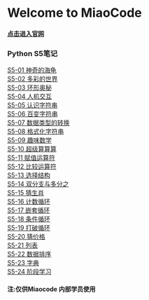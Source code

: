 # Welcome to MiaoCode 
#### [点击进入官网](https://www.miaocode.com/)

### Python S5笔记

[S5-01 神奇的海龟](https://github.com/einsay/MiaoCode/blob/master/S5/S5-01%E7%A5%9E%E5%A5%87%E7%9A%84%E6%B5%B7%E9%BE%9F.md)<br>
[S5-02 多彩的世界](https://github.com/einsay/MiaoCode/blob/master/S5/S5-02%E5%A4%9A%E5%BD%A9%E7%9A%84%E4%B8%96%E7%95%8C.md)<br>
[S5-03 环形奥秘](https://github.com/einsay/MiaoCode/blob/master/S5/S5-03%E7%8E%AF%E5%BD%A2%E4%B8%96%E7%95%8C.md)<br>
[S5-04 人机交互](https://github.com/einsay/MiaoCode/blob/master/S5/S5-04%E4%BA%BA%E6%9C%BA%E4%BA%A4%E4%BA%92.md)<br>
[S5-05 认识字符串](https://github.com/einsay/MiaoCode/blob/master/S5/S5-05%E8%AE%A4%E8%AF%86%E5%AD%97%E7%AC%A6%E4%B8%B2.md)<br>
[S5-06 百变字符串](https://github.com/einsay/MiaoCode/blob/master/S5/S5-06%E7%99%BE%E5%8F%98%E5%AD%97%E7%AC%A6%E4%B8%B2.md)<br>
[S5-07 数据类型的转换](https://github.com/einsay/MiaoCode/blob/master/S5/S5-07%E6%95%B0%E6%8D%AE%E7%B1%BB%E5%9E%8B%E7%9A%84%E8%BD%AC%E6%8D%A2.md)<br>
[S5-08 格式化字符串](https://github.com/einsay/MiaoCode/blob/master/S5/S5-08%E6%A0%BC%E5%BC%8F%E5%8C%96%E5%AD%97%E7%AC%A6%E4%B8%B2.md)<br>
[S5-09 趣味数学]()<br>
[S5-10 超级算算算]()<br>
[S5-11 赋值运算符]()<br>
[S5-12 比较运算符]()<br>
[S5-13 选择结构]()<br>
[S5-14 双分支与多分之]()<br>
[S5-15 猜生肖]()<br>
[S5-16 计数循环]()<br>
[S5-17 嵌套循环]()<br>
[S5-18 条件循环]()<br>
[S5-19 打破循环]()<br>
[S5-20 猜价格]()<br>
[S5-21 列表]()<br>
[S5-22 数据排序]()<br>
[S5-23 字典]()<br>
[S5-24 阶段学习]()<br>
#### 注:仅供Miaocode 内部学员使用

